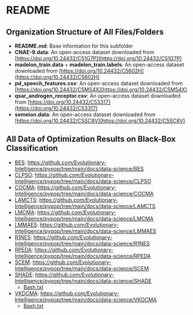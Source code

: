 # README

## Organization Structure of All Files/Folders

* **README.md**: Base information for this subfolder
* **CNAE-9.data**: An open-access dataset downloaded from [https://doi.org/10.24432/C51G7P](https://doi.org/10.24432/C51G7P)
* **madelon_train.data** + **madelon_train.labels**: An open-access dataset downloaded from [https://doi.org/10.24432/C5602H](https://doi.org/10.24432/C5602H)
* **pd_speech_features.csv**: An open-access dataset downloaded from [https://doi.org/10.24432/C5MS4X](https://doi.org/10.24432/C5MS4X)
* **qsar_androgen_receptor.csv**: An open-access dataset downloaded from [https://doi.org/10.24432/C53317](https://doi.org/10.24432/C53317)
* **semeion.data**: An open-access dataset downloaded from [https://doi.org/10.24432/C5SC8V](https://doi.org/10.24432/C5SC8V)

## All Data of Optimization Results on Black-Box Classification

* [BES](https://pypop.readthedocs.io/en/latest/rs/bes.html): https://github.com/Evolutionary-Intelligence/pypop/tree/main/docs/data-science/BES
* [CLPSO](https://pypop.readthedocs.io/en/latest/pso/clpso.html): https://github.com/Evolutionary-Intelligence/pypop/tree/main/docs/data-science/CLPSO
* [COCMA](https://pypop.readthedocs.io/en/latest/cc/cocma.html): https://github.com/Evolutionary-Intelligence/pypop/tree/main/docs/data-science/COCMA
* [LAMCTS](https://pypop.readthedocs.io/en/latest/bo/lamcts.html): https://github.com/Evolutionary-Intelligence/pypop/tree/main/docs/data-science/LAMCTS
* [LMCMA](https://pypop.readthedocs.io/en/latest/es/lmcma.html): https://github.com/Evolutionary-Intelligence/pypop/tree/main/docs/data-science/LMCMA
* [LMMAES](https://pypop.readthedocs.io/en/latest/es/lmmaes.html): https://github.com/Evolutionary-Intelligence/pypop/tree/main/docs/data-science/LMMAES
* [R1NES](https://pypop.readthedocs.io/en/latest/nes/r1nes.html): https://github.com/Evolutionary-Intelligence/pypop/tree/main/docs/data-science/R1NES
* [RPEDA](https://pypop.readthedocs.io/en/latest/eda/rpeda.html): https://github.com/Evolutionary-Intelligence/pypop/tree/main/docs/data-science/RPEDA
* [SCEM](https://pypop.readthedocs.io/en/latest/cem/scem.html): https://github.com/Evolutionary-Intelligence/pypop/tree/main/docs/data-science/SCEM
* [SHADE](https://pypop.readthedocs.io/en/latest/de/shade.html): https://github.com/Evolutionary-Intelligence/pypop/tree/main/docs/data-science/SHADE
  * [Bash.txt](https://github.com/Evolutionary-Intelligence/pypop/blob/main/docs/data-science/SHADE/Bash.txt)
* [VKDCMA](https://pypop.readthedocs.io/en/latest/es/vkdcma.html): https://github.com/Evolutionary-Intelligence/pypop/tree/main/docs/data-science/VKDCMA
  * [Bash.txt](https://github.com/Evolutionary-Intelligence/pypop/blob/main/docs/data-science/VKDCMA/Bash.txt)
